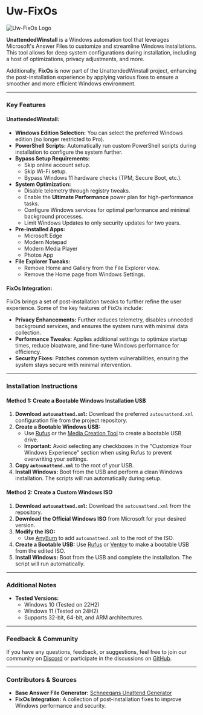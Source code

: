 # **Uw-FixOs**

![Uw-FixOs Logo](https://github.com/deadproject/UnattendedWinstall/blob/main/Wallpaper.png?raw=true)

**UnattendedWinstall** is a Windows automation tool that leverages Microsoft's Answer Files to customize and streamline Windows installations. This tool allows for deep system configurations during installation, including a host of optimizations, privacy adjustments, and more. 

Additionally, **FixOs** is now part of the UnattendedWinstall project, enhancing the post-installation experience by applying various fixes to ensure a smoother and more efficient Windows environment.

---

### **Key Features**

#### **UnattendedWinstall**:
- **Windows Edition Selection:** You can select the preferred Windows edition (no longer restricted to Pro).
- **PowerShell Scripts:** Automatically run custom PowerShell scripts during installation to configure the system further.
- **Bypass Setup Requirements:**
  - Skip online account setup.
  - Skip Wi-Fi setup.
  - Bypass Windows 11 hardware checks (TPM, Secure Boot, etc.).
- **System Optimization:**
  - Disable telemetry through registry tweaks.
  - Enable the **Ultimate Performance** power plan for high-performance tasks.
  - Configure Windows services for optimal performance and minimal background processes.
  - Limit Windows Updates to only security updates for two years.
- **Pre-installed Apps:** 
  - Microsoft Edge
  - Modern Notepad
  - Modern Media Player
  - Photos App
- **File Explorer Tweaks:**
  - Remove Home and Gallery from the File Explorer view.
  - Remove the Home page from Windows Settings.

#### **FixOs Integration**:
FixOs brings a set of post-installation tweaks to further refine the user experience. Some of the key features of FixOs include:
- **Privacy Enhancements:** Further reduces telemetry, disables unneeded background services, and ensures the system runs with minimal data collection.
- **Performance Tweaks:** Applies additional settings to optimize startup times, reduce bloatware, and fine-tune Windows performance for efficiency.
- **Security Fixes:** Patches common system vulnerabilities, ensuring the system stays secure with minimal intervention.

---

### **Installation Instructions**

#### **Method 1: Create a Bootable Windows Installation USB**
1. **Download `autounattend.xml`:** Download the preferred `autounattend.xml` configuration file from the project repository.
2. **Create a Bootable Windows USB:**
   - Use [Rufus](https://rufus.ie/en/) or the [Media Creation Tool](https://www.microsoft.com/en-us/software-download/windows10) to create a bootable USB drive.
   - **Important:** Avoid selecting any checkboxes in the "Customize Your Windows Experience" section when using Rufus to prevent overwriting your settings.
3. **Copy `autounattend.xml`** to the root of your USB.
4. **Install Windows:** Boot from the USB and perform a clean Windows installation. The scripts will run automatically during setup.

#### **Method 2: Create a Custom Windows ISO**
1. **Download `autounattend.xml`:** Download the `autounattend.xml` from the repository.
2. **Download the Official Windows ISO** from Microsoft for your desired version.
3. **Modify the ISO:**
   - Use [AnyBurn](https://anyburn.com/download.php) to add `autounattend.xml` to the root of the ISO.
4. **Create a Bootable USB:** Use [Rufus](https://rufus.ie/en/) or [Ventoy](https://github.com/ventoy/Ventoy) to make a bootable USB from the edited ISO.
5. **Install Windows:** Boot from the USB and complete the installation. The script will run automatically.

---

### **Additional Notes**
- **Tested Versions:**
  - Windows 10 (Tested on 22H2)
  - Windows 11 (Tested on 24H2)
  - Supports 32-bit, 64-bit, and ARM architectures.

---

### **Feedback & Community**

If you have any questions, feedback, or suggestions, feel free to join our community on [Discord](https://discord.gg/EzHu6tw5PQ) or participate in the discussions on [GitHub](https://github.com/deadproject/UnattendedWinstall/discussions).

---

### **Contributors & Sources**
- **Base Answer File Generator:** [Schneegans Unattend Generator](https://schneegans.de/windows/unattend-generator/)
- **FixOs Integration:** A collection of post-installation fixes to improve Windows performance and security.
